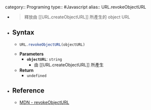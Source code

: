 category:: Programing
type:: #Javascript
alias:: URL.revokeObjectURL

- > 釋放由 [[URL.createObjectURL]] 所產生的 object URL
- ## Syntax
	- ```ts
	  URL.revokeObjectURL(objectURL)
	  ```
	- **Parameters**
		- **`objectURL`**: `string`
			- 由 [[URL.createObjectURL]] 所產生
	- **Return**
		- `undefined`
- ## Reference
	- [MDN - revokeObjectURL](https://developer.mozilla.org/en-US/docs/Web/API/URL/revokeObjectURL_static)